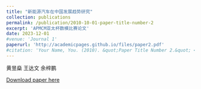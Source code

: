 ```yaml
---
title: "新能源汽车在中国发展趋势研究"
collection: publications
permalink: /publication/2010-10-01-paper-title-number-2
excerpt: 'APMCM亚太杯数模比赛论文'
date: 2023-12-01
#venue: 'Journal 1'
paperurl: 'http://academicpages.github.io/files/paper2.pdf'
#citation: 'Your Name, You. (2010). &quot;Paper Title Number 2.&quot; <i>Journal 1</i>. 1(2).'
---
```

黄昱燊 王达文 余梓鹏

[Download paper here](../assets/APMCM.pdf)

